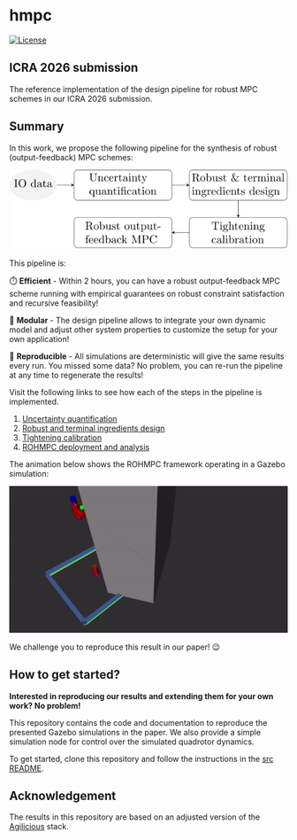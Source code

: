 # hmpc

[![License](https://img.shields.io/badge/license-MIT-blue)](https://opensource.org/licenses/MIT)



## ICRA 2026 submission
The reference implementation of the design pipeline for robust MPC schemes in our ICRA 2026 submission.



## Summary
In this work, we propose the following pipeline for the synthesis of robust (output-feedback) MPC schemes:

<div align="center">
  <img src="./media/pipeline.svg" alt="Design pipeline for robust MPC schemes">
</div>

This pipeline is:

:stopwatch: **Efficient** - Within 2 hours, you can have a robust output-feedback MPC scheme running with empirical guarantees on robust constraint satisfaction and recursive feasibility!

:jigsaw: **Modular** - The design pipeline allows to integrate your own dynamic model and adjust other system properties to customize the setup for your own application!

:repeat: **Reproducible** - All simulations are deterministic will give the same results every run. You missed some data? No problem, you can re-run the pipeline at any time to regenerate the results!

Visit the following links to see how each of the steps in the pipeline is implemented.
1. [Uncertainty quantification](./src/uq.md)
2. [Robust and terminal ingredients design](./src/robust_term_design.md)
3. [Tightening calibration](./src/tightening_calib.md)
4. [ROHMPC deployment and analysis](./src/rohmpc.md)

The animation below shows the ROHMPC framework operating in a Gazebo simulation:

<div align="center">
  <img src="./media/rohmpc.gif" alt="ROHMPC RViZ animation">
</div>

We challenge you to reproduce this result in our paper! :wink:



## How to get started?
**Interested in reproducing our results and extending them for your own work? No problem!**

This repository contains the code and documentation to reproduce the presented Gazebo simulations in the paper. We also provide a simple simulation node for control over the simulated quadrotor dynamics.

To get started, clone this repository and follow the instructions in the [src README](./src/README.md).



## Acknowledgement
The results in this repository are based on an adjusted version of the [Agilicious](https://github.com/uzh-rpg/agilicious) stack.
